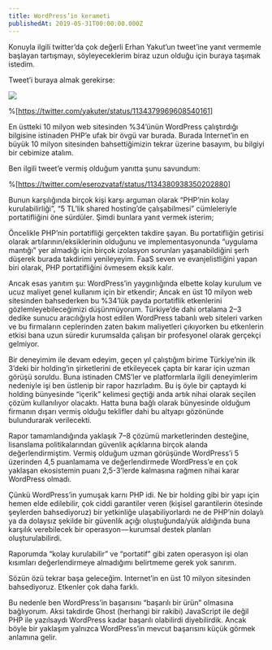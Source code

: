 ```yaml
---
title: WordPress’in kerameti
publishedAt: 2019-05-31T00:00:00.000Z
---
```


Konuyla ilgili twitter’da çok değerli Erhan Yakut’un tweet’ine yanıt vermemle
başlayan tartışmayı, söyleyeceklerim biraz uzun olduğu için buraya taşımak
istedim.

Tweet’i buraya almak gerekirse:

![](https://cdn.hashnode.com/res/hashnode/image/upload/v1659040552520/q8SgYR7DR.png)

%[https://twitter.com/yakuter/status/1134379969608540161]

En üstteki 10 milyon web sitesinden %34’ünün WordPress çalıştırdığı bilgisine
istinaden PHP’e ufak bir övgü var burada. Burada Internet’in en büyük 10 milyon
sitesinden bahsettiğimizin tekrar üzerine basayım, bu bilgiyi bir cebimize
atalım.

Ben ilgili tweet’e vermiş olduğum yanıtta şunu savundum:

%[https://twitter.com/eserozvataf/status/1134380938350202880]

Bunun karşılığında birçok kişi karşı arguman olarak “PHP’nin kolay
kurulabilirliği”, “5 TL’lik shared hosting’de çalışabilmesi” cümleleriyle
portatifliğini öne sürdüler. Şimdi bunlara yanıt vermek isterim;

Öncelikle PHP’nin portatifliği gerçekten takdire şayan. Bu portatifliğin
getirisi olarak artılarının/eksiklerinin olduğunu ve implementasyonunda
“uygulama mantığı” yer almadığı için birçok izolasyon sorunları yaşanabildiğini
şerh düşerek burada takdirimi yenileyeyim. FaaS seven ve evanjelistliğini yapan
biri olarak, PHP portatifliğini övmesem eksik kalır.

Ancak esas yanıtım şu: WordPress’in yaygınlığında elbette kolay kurulum ve ucuz
maliyet genel kullanım için bir etkendir; Ancak en üst 10 milyon web sitesinden
bahsederken bu %34’lük payda portatiflik etkenlerini gözlemleyebileceğimizi
düşünmüyorum. Türkiye’de dahi ortalama 2–3 dedike sunucu aracılığıyla host
edilen WordPress tabanlı web siteleri varken ve bu firmaların ceplerinden zaten
bakım maliyetleri çıkıyorken bu etkenlerin etkisi bana uzun süredir kurumsalda
çalışan bir profesyonel olarak gerçekçi gelmiyor.

Bir deneyimim ile devam edeyim, geçen yıl çalıştığım birime Türkiye’nin ilk
3’deki bir holding’in şirketlerini de etkileyecek çapta bir karar için uzman
görüşü soruldu. Buna istinaden CMS’ler ve platformlarla ilgili deneyimlerim
nedeniyle işi ben üstlenip bir rapor hazırladım. Bu iş öyle bir çaptaydı ki
holding bünyesinde “içerik” kelimesi geçtiği anda artık nihai olarak seçilen
çözüm kullanılıyor olacaktı. Hatta buna bağlı olarak bünyesinde olduğum firmanın
dışarı vermiş olduğu teklifler dahi bu altyapı gözönünde bulundurarak
verilecekti.

Rapor tamamlandığında yaklaşık 7–8 çözümü marketlerinden desteğine, lisanslama
politikalarından güvenlik açıklarına birçok alanda değerlendirmiştim. Vermiş
olduğum uzman görüşünde WordPress’i 5 üzerinden 4,5 puanlamama ve
değerlendirmede WordPress’e en çok yaklaşan ekosistemin puanı 2,5-3’lerde
kalmasına rağmen nihai karar WordPress olmadı.

Çünkü WordPress’in yumuşak karnı PHP idi. Ne bir holding gibi bir yapı için
hemen elde edilebilir, çok ciddi garantiler veren (kişisel garantilerin ötesinde
şeylerden bahsediyoruz) bir yetkinliğe ulaşabiliyorlardı ne de PHP’nin dolaylı
ya da dolaysız şekilde bir güvenlik açığı oluştuğunda/yük aldığında buna
karşılık verebilecek bir operasyon — kurumsal destek planları oluşturulabilirdi.

Raporumda “kolay kurulabilir” ve “portatif” gibi zaten operasyon işi olan
kısımları değerlendirmeye almadığımı belirtmeme gerek yok sanırım.

Sözün özü tekrar başa geleceğim. Internet’in en üst 10 milyon sitesinden
bahsediyoruz. Etkenler çok daha farklı.

Bu nedenle ben WordPress’in başarısını “başarılı bir ürün” olmasına bağlıyorum.
Aksi takdirde Ghost (herhangi bir rakibi) JavaScript ile değil PHP ile
yazılsaydı WordPress kadar başarılı olabilirdi diyebilirdik. Ancak böyle bir
yaklaşım yalnızca WordPress’in mevcut başarısını küçük görmek anlamına gelir.
